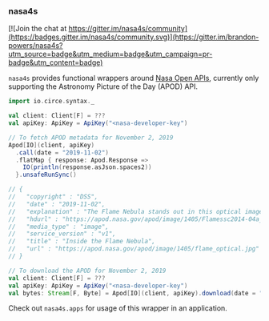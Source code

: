 ### nasa4s

[![Join the chat at https://gitter.im/nasa4s/community](https://badges.gitter.im/nasa4s/community.svg)](https://gitter.im/brandon-powers/nasa4s?utm_source=badge&utm_medium=badge&utm_campaign=pr-badge&utm_content=badge)

`nasa4s` provides functional wrappers around [Nasa Open APIs](https://api.nasa.gov/), currently only supporting the Astronomy Picture of the Day (APOD) API.

```scala
import io.circe.syntax._

val client: Client[F] = ???
val apiKey: ApiKey = ApiKey("<nasa-developer-key")

// To fetch APOD metadata for November 2, 2019
Apod[IO](client, apiKey)
  .call(date = "2019-11-02")
  .flatMap { response: Apod.Response =>
    IO(println(response.asJson.spaces2))
  }.unsafeRunSync()

// {
//   "copyright" : "DSS",
//   "date" : "2019-11-02",
//   "explanation" : "The Flame Nebula stands out in this optical image of the dusty, crowded star forming regions toward Orion's belt, a mere 1,400 light-years away. X-ray data from the Chandra Observatory and infrared images from the Spitzer Space Telescope can take you inside the glowing gas and obscuring dust clouds though. Swiping your cursor (or clicking the image) will reveal many stars of the recently formed, embedded cluster NGC 2024, ranging in age from 200,000 years to 1.5 million years young. The X-ray/infrared composite image overlay spans about 15 light-years across the Flame's center. The X-ray/infrared data also indicate that the youngest stars are concentrated near the middle of the Flame Nebula cluster. That's the opposite of the simplest models of star formation for the stellar nursery that predict star formation begins in the denser center of a molecular cloud core. The result requires a more complex model; perhaps star formation continues longer in the center, or older stars are ejected from the center due to subcluster mergers.",
//   "hdurl" : "https://apod.nasa.gov/apod/image/1405/Flamessc2014-04a_Med.jpg",
//   "media_type" : "image",
//   "service_version" : "v1",
//   "title" : "Inside the Flame Nebula",
//   "url" : "https://apod.nasa.gov/apod/image/1405/flame_optical.jpg"
// }
```    
```scala
// To download the APOD for November 2, 2019
val client: Client[F] = ???
val apiKey: ApiKey = ApiKey("<nasa-developer-key")
val bytes: Stream[F, Byte] = Apod[IO](client, apiKey).download(date = "2019-11-02")
```

Check out `nasa4s.apps` for usage of this wrapper in an application.
